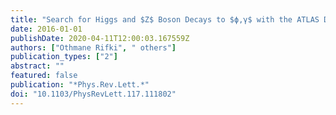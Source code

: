 ```yaml
---
title: "Search for Higgs and $Z$ Boson Decays to $ϕ,γ$ with the ATLAS Detector"
date: 2016-01-01
publishDate: 2020-04-11T12:00:03.167559Z
authors: ["Othmane Rifki", " others"]
publication_types: ["2"]
abstract: ""
featured: false
publication: "*Phys.Rev.Lett.*"
doi: "10.1103/PhysRevLett.117.111802"
---
```


